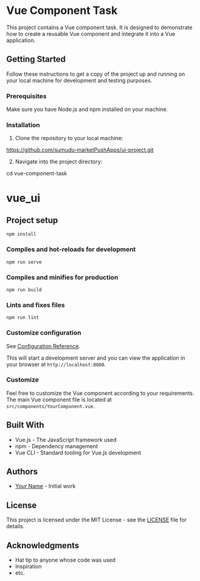 # Vue Component Task

This project contains a Vue component task. It is designed to demonstrate how to create a reusable Vue component and integrate it into a Vue application.

## Getting Started

Follow these instructions to get a copy of the project up and running on your local machine for development and testing purposes.

### Prerequisites

Make sure you have Node.js and npm installed on your machine.

### Installation

1. Clone the repository to your local machine:

https://github.com/sumudu-marketPushApps/ui-project.git


2. Navigate into the project directory:

cd vue-component-task





# vue_ui

## Project setup
```
npm install
```

### Compiles and hot-reloads for development
```
npm run serve
```

### Compiles and minifies for production
```
npm run build
```

### Lints and fixes files
```
npm run lint
```

### Customize configuration
See [Configuration Reference](https://cli.vuejs.org/config/).



This will start a development server and you can view the application in your browser at `http://localhost:8080`.

### Customize

Feel free to customize the Vue component according to your requirements. The main Vue component file is located at `src/components/YourComponent.vue`.

## Built With

- Vue.js - The JavaScript framework used
- npm - Dependency management
- Vue CLI - Standard tooling for Vue.js development

## Authors

- [Your Name](https://github.com/sumudu-marketPushApps) - Initial work

## License

This project is licensed under the MIT License - see the [LICENSE](LICENSE) file for details.

## Acknowledgments

- Hat tip to anyone whose code was used
- Inspiration
- etc.
